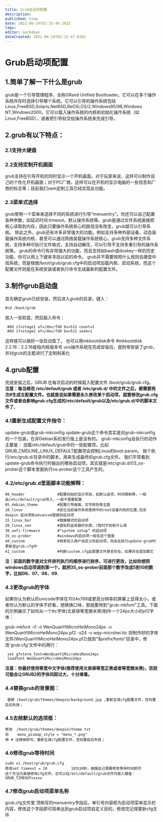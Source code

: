 ```yaml
---
title: Grub启动项配置
description: 
published: true
date: 2022-06-24T02:15:49.282Z
tags: 
editor: markdown
dateCreated: 2022-06-24T02:15:47.019Z
---
```


# Grub启动项配置
## 1.简单了解一下什么是grub
 grub是一个引导管理程序，全称GRand Unified Bootloader。它可以在多个操作系统共存时选择引导哪个系统。它可以引导的操作系统包括Linux,FreeBSD,Solaris,NetBSD,BeOSi,OS/2,Windows95/98,Windows NT,Windows2000。它可以载入操作系统的内核和初始化操作系统（如Linux,FreeBSD），或者把引导权交给操作系统来完成引导。
## 2.grub有以下特点：

### 2.1支持大硬盘
### 2.2支持定制开机画面
   grub支持在引导开机的同时显示一个开机画面。对于玩家来说，这样可以制作自己的个性化开机画面；对于PC厂商，这样可以在开机时显示电脑的一些信息和厂商的标志等；目前我们oem定制工具已经实现此功能。
### 2.3菜单式选择
   grub使用一个菜单来选择不同的系统进行引导”menuentry”。你还可以自己配置各种参数，如延迟时间:timeout，默认操作系统等。grub是通过文件系统直接把核心读取到内存，因此只要操作系统核心的路径没有改变，grub就可以引导系统。 
   除此之外，grub还有许多非常强大的功能。例如支持多种外部设备，动态装载操作系统内核，甚至可以通过网络装载操作系统核心。grub支持多种文件系统，支持多种可执行文件格式，支持自动解压，可以引导不支持多重引导的操作系统等。
   grub的命令行有非常强大的功能，而且支持如bash或doskey一样的历史功能，你可以用上下键来寻找以前的命令。
   grub并不需要按照什么规则去硬盘中找系统，而是根据/boot/grub/grub.cfg中的启动项加载内核、启动系统，而这个配置文件则是在系统安装或者执行命令生成最新的配置文件。
## 3.制作grub启动盘

首先确定grub已经安装，然后进入grub的目录，键入：
```
#cd /boot/grub
```
放入一张软盘，然后敲入命令：
```
 #dd if=stage1 of=/dev/fd0 bs=512 count=1
 #dd if=stage2 of=/dev/fd0 bs=512 seek=1
```
 这样就可以做好一张启动盘了。 也可以用mkbootdisk命令 #mkbootdisk 2.2.16：2.2.16是指内核版本号
 uos操作系统在完成安装后，就附带安装了grub，并对grub的主题进行了定制和美化
## 4.grub配置

完成安装之后，GRUB 在每次启动的时候载入配置文件 /boot/grub/grub.cfg。
**注意：每当修改 /etc/default/grub 或者 /etc/grub.d/ 中的文件之后，都需要再次#生成主配置文件。也就是说如果需要永久修改某个启动项，就要修改grub.cfg文件或者会影响grub.cfg生成的/etc/default/grub以及/etc/grub.d/中的脚本文件了**。
###  4.1重新生成配置文件指令：
update-grub或grub-mkconfig
update-grub这个命令其实是对grub-mkconfig的一个包装，在非Debian系的发行版上是没有的。
grub-mkconfig会执行的动作主要是：
加载/etc/default/grub中的一些配置项。比如GRUB_CMDLINE_LINUX_DEFAULT配置项会控制Linux的boot param。
挨个执行/etc/grub.d/目录中的脚本，用来生成最终的grub.cfg文件。
我们平常看到update-grub命令执行时输出的哪些启动项，其实就是/etc/grub.d/03_os-prober这个脚本里面执行os-prober这个工具产生的。
### 4.2/etc/grub.d里面脚本功能解释：
```
00_header               #配置初始的显示项目，如默认选项，时间限制等，一般由/etc/default/grub导入，一般不需要配置
05_debian_theme         #配置引导画面，文字颜色等主题
10_linux                #定位当前操作系统使用中的root设备内核的位置,包含deepin 启动项和advanced里面的启动项
15_linux_bar            #救援模式的启动项
20_linux_xen            #虚拟机监视器的东西，(暂时不知有什么用
30_uefi-firmware        #“system setup” 的启动项
35_os-prober            #windows的启动项一般在这个里面
40_custom               #用来加入用户自定义的启动项，将会在执行update-grub时更新至grub.cfg中
41_custom               #判断custom.cfg此配置文件是否存在，如果存在就加载它
```
**注：前面的数字是对文件排列执行的顺序进行排序，可进行更改，比如你想把windows启动项调到第一个，就把35_os-prober前面那个数字改成5到10的数字，比如06、07、08、09.**
### 4.3更改grub的字体
如果你认为默认的unicode字体在1024x768或更高分辨率的屏幕上显得太小，或者你认为默认的字体不好看，想换换口味，那就要用到"grub-mkfont"工具。下面的示例展示了如何从一个ttc字体(文泉驿等宽微米黑)制作一个24px大小的pf2字体：

   grub-mkfont -i1 -n WenQuanYiMicroHeiMono24px -o WenQuanYiMicroHeiMono24px.pf2 -s24 -v wqy-microhei.ttc
   将制作好的字体文件(WenQuanYiMicroHeiMono24px.pf2)放到"$prefix/fonts"目录中，修改'grub.cfg'文件中的两行：
``` 
 set gfxterm_font=WenQuanYiMicroHeiMono24px
 loadfont WenQuanYiMicroHeiMono24px
```
**注意：你最好使用等宽中文字体(推荐使用文泉驿等宽正黑或者等宽微米黑)，否则可能会让GRUB2的字体间距过大，十分难看。**
### 4.4替换grub的背景图：
```
 替换 /boot/grub/themes/deepin/background.jpg ,重新生成cfg配置文件，否则重启后失效；
```
### 4.5去除默认的选项框：
``` 
修改  /boot/grub/themes/deepin/theme.txt
将    menu_pixmap_style = "menu_*.png" 
用 # 注释掉即可。重新生成cfg配置文件，否则重启后失效；
```
### 4.6修改grub等待时间
```  
sudo vi /boot/grub/grub.cfg
修改set timeout = 10           10为10秒，根据自己需要修改等待时间即可
这个方法为直接修改cfg文件，也可以在/etc/default/grub文件内放入键值：GRUB_TIMEOUT=xxxx
```
### 4.7修改grub启动项菜单名称
   grub.cfg文件里 顶格写的menuentry字段后，单引号内容即为启动项菜单显示栏内容，修改这个字段即可简单达到grub启动项自定义目的，修改完记得更新cfg文件